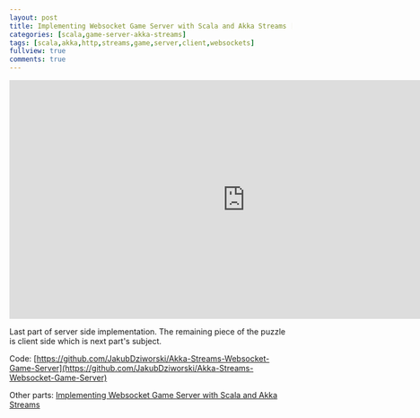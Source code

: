 ```yaml
---
layout: post
title: Implementing Websocket Game Server with Scala and Akka Streams [Part 3/4]
categories: [scala,game-server-akka-streams]
tags: [scala,akka,http,streams,game,server,client,websockets]
fullview: true
comments: true
---
```

<iframe width="840" height="425" src="https://www.youtube.com/embed/gqHgnbDBTIw" frameborder="0" allowfullscreen></iframe>


Last part of server side implementation.
The remaining piece of the puzzle is client side which is next part's subject.

Code: [https://github.com/JakubDziworski/Akka-Streams-Websocket-Game-Server](https://github.com/JakubDziworski/Akka-Streams-Websocket-Game-Server)

Other parts: [Implementing Websocket Game Server with Scala and Akka Streams](http://jakubdziworski.github.io/categories.html#game-server-akka-streams-ref)